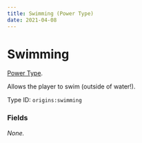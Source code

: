 ```yaml
---
title: Swimming (Power Type)
date: 2021-04-08
---
```

# Swimming

[Power Type](../power_types.md).

Allows the player to swim (outside of water!).

Type ID: `origins:swimming`

### Fields

_None._
